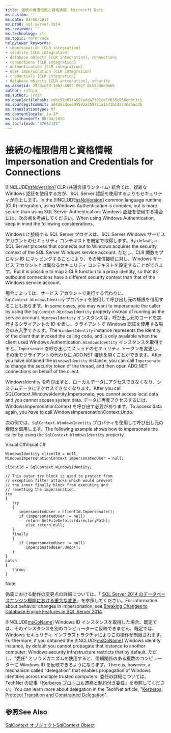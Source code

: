 ```yaml
---
title: 接続の権限借用と資格情報 |Microsoft Docs
ms.custom: ''
ms.date: 03/06/2017
ms.prod: sql-server-2014
ms.reviewer: ''
ms.technology: clr
ms.topic: reference
helpviewer_keywords:
- impersonation [CLR integration]
- security [CLR integration]
- database objects [CLR integration], connections
- connections [CLR integration]
- authentication [CLR integration]
- user impersonation [CLR integration]
- credentials [CLR integration]
- database objects [CLR integration], security
ms.assetid: 293dce7d-1db2-4657-992f-8c583d6e9ebb
author: rothja
ms.author: jroth
ms.openlocfilehash: cdbc52e07f4502adda7301ce7f635c050ed9c3c1
ms.sourcegitcommit: ad4d92dce894592a259721a1571b1d8736abacdb
ms.translationtype: MT
ms.contentlocale: ja-JP
ms.lasthandoff: 08/04/2020
ms.locfileid: "87642125"
---
```

# <a name="impersonation-and-credentials-for-connections"></a><span data-ttu-id="b9887-102">接続の権限借用と資格情報</span><span class="sxs-lookup"><span data-stu-id="b9887-102">Impersonation and Credentials for Connections</span></span>
  <span data-ttu-id="b9887-103">[!INCLUDE[ssNoVersion](../../../includes/ssnoversion-md.md)] CLR (共通言語ランタイム) 統合では、複雑な Windows 認証を使用する方が、SQL Server 認証を使用するよりもセキュリティが向上します。</span><span class="sxs-lookup"><span data-stu-id="b9887-103">In the [!INCLUDE[ssNoVersion](../../../includes/ssnoversion-md.md)] common language runtime (CLR) integration, using Windows Authentication is complex, but is more secure than using SQL Server Authentication.</span></span> <span data-ttu-id="b9887-104">Windows 認証を使用する場合には、次の点を考慮してください。</span><span class="sxs-lookup"><span data-stu-id="b9887-104">When using Windows Authentication, keep in mind the following considerations.</span></span>  
  
 <span data-ttu-id="b9887-105">Windows に接続する SQL Server プロセスは、SQL Server Windows サービス アカウントのセキュリティ コンテキストを既定で取得します。</span><span class="sxs-lookup"><span data-stu-id="b9887-105">By default, a SQL Server process that connects out to Windows acquires the security context of the SQL Server Windows service account.</span></span> <span data-ttu-id="b9887-106">ただし、CLR 関数をプロキシ ID にマッピングすることにより、その発信接続に対し、Windows サービス アカウントとは異なるセキュリティ コンテキストを設定することができます。</span><span class="sxs-lookup"><span data-stu-id="b9887-106">But it is possible to map a CLR function to a proxy identity, so that its outbound connections have a different security context than that of the Windows service account.</span></span>  
  
 <span data-ttu-id="b9887-107">場合によっては、サービス アカウントで実行する代わりに、`SqlContext.WindowsIdentity` プロパティを使用して呼び出し元の権限を借用することもあります。</span><span class="sxs-lookup"><span data-stu-id="b9887-107">In some cases, you may want to impersonate the caller by using the `SqlContext.WindowsIdentity` property instead of running as the service account.</span></span> <span data-ttu-id="b9887-108">`WindowsIdentity` インスタンスは、呼び出し元のコードを実行するクライアントの ID を表し、クライアントで Windows 認証を使用する場合のみ入手できます。</span><span class="sxs-lookup"><span data-stu-id="b9887-108">The `WindowsIdentity` instance represents the identity of the client that invoked the calling code, and is only available when the client used Windows Authentication.</span></span> <span data-ttu-id="b9887-109">`WindowsIdentity` インスタンスを取得すると、`Impersonate` を呼び出してスレッドのセキュリティ トークンを変更し、その後でクライアントの代わりに ADO.NET 接続を開くことができます。</span><span class="sxs-lookup"><span data-stu-id="b9887-109">After you have obtained the `WindowsIdentity` instance, you can call `Impersonate` to change the security token of the thread, and then open ADO.NET connections on behalf of the client.</span></span>  
  
 <span data-ttu-id="b9887-110">WindowsIdentity を呼び出すと、ローカルデータにアクセスできなくなり、システムデータにアクセスできなくなります。</span><span class="sxs-lookup"><span data-stu-id="b9887-110">After you call SQLContext.WindowsIdentity.Impersonate, you cannot access local data and you cannot access system data.</span></span> <span data-ttu-id="b9887-111">データに再度アクセスするには、WindowsImpersonationContext を呼び出す必要があります。</span><span class="sxs-lookup"><span data-stu-id="b9887-111">To access data again, you have to call WindowsImpersonationContext.Undo.</span></span>  
  
 <span data-ttu-id="b9887-112">次の例では、`SqlContext.WindowsIdentity` プロパティを使用して呼び出し元の権限を借用します。</span><span class="sxs-lookup"><span data-stu-id="b9887-112">The following example shows how to impersonate the caller by using the `SqlContext.WindowsIdentity` property.</span></span>  
  
 <span data-ttu-id="b9887-113">Visual C#</span><span class="sxs-lookup"><span data-stu-id="b9887-113">Visual C#</span></span>  
  
```  
WindowsIdentity clientId = null;  
WindowsImpersonationContext impersonatedUser = null;  
  
clientId = SqlContext.WindowsIdentity;  
  
// This outer try block is used to protect from   
// exception filter attacks which would prevent  
// the inner finally block from executing and   
// resetting the impersonation.  
try  
{  
   try  
   {  
      impersonatedUser = clientId.Impersonate();  
      if (impersonatedUser != null)  
         return GetFileDetails(directoryPath);  
         else return null;  
   }  
   finally  
   {  
      if (impersonatedUser != null)  
         impersonatedUser.Undo();  
   }  
}  
catch  
{  
   throw;  
}  
```  
  
> [!NOTE]  
>  <span data-ttu-id="b9887-114">偽装における動作の変更点の詳細については、「 [SQL Server 2014 のデータベースエンジン機能における重大な変更](../../../database-engine/breaking-changes-to-database-engine-features-in-sql-server-2016.md)」を参照してください。</span><span class="sxs-lookup"><span data-stu-id="b9887-114">For information about behavior changes in impersonation, see [Breaking Changes to Database Engine Features in SQL Server 2014](../../../database-engine/breaking-changes-to-database-engine-features-in-sql-server-2016.md).</span></span>  
  
 <span data-ttu-id="b9887-115">[!INCLUDE[msCoName](../../../includes/msconame-md.md)] Windows ID インスタンスを取得した場合、既定では、そのインスタンスを別のコンピューターに反映できません。既定では、Windows セキュリティ インフラストラクチャによりこの操作が制限されます。</span><span class="sxs-lookup"><span data-stu-id="b9887-115">Furthermore, if you obtained the [!INCLUDE[msCoName](../../../includes/msconame-md.md)] Windows identity instance, by default you cannot propagate that instance to another computer; Windows security infrastructure restricts that by default.</span></span> <span data-ttu-id="b9887-116">ただし、"委任" というメカニズムを使用すると、信頼関係のある複数のコンピューターに Windows ID を反映できるようになります。</span><span class="sxs-lookup"><span data-stu-id="b9887-116">There is, however, a mechanism called "delegation" that enables propagation of Windows identities across multiple trusted computers.</span></span> <span data-ttu-id="b9887-117">委任の詳細については、TechNet の記事「[Kerberos プロトコル遷移と制約付き委任](https://go.microsoft.com/fwlink/?LinkId=50419)」を参照してください。</span><span class="sxs-lookup"><span data-stu-id="b9887-117">You can learn more about delegation in the TechNet article, "[Kerberos Protocol Transition and Constrained Delegation](https://go.microsoft.com/fwlink/?LinkId=50419)".</span></span>  
  
## <a name="see-also"></a><span data-ttu-id="b9887-118">参照</span><span class="sxs-lookup"><span data-stu-id="b9887-118">See Also</span></span>  
 [<span data-ttu-id="b9887-119">SqlContext オブジェクト</span><span class="sxs-lookup"><span data-stu-id="b9887-119">SqlContext Object</span></span>](../../clr-integration-data-access-in-process-ado-net/sqlcontext-object.md)  
  
  
